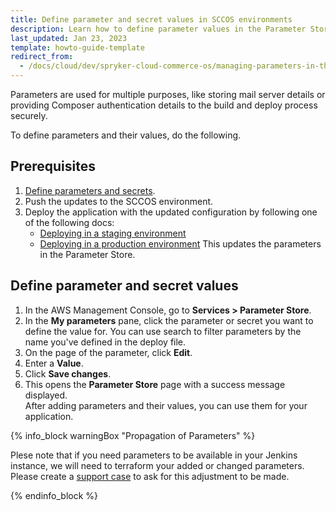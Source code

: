 ```yaml
---
title: Define parameter and secret values in SCCOS environments
description: Learn how to define parameter values in the Parameter Store.
last_updated: Jan 23, 2023
template: howto-guide-template
redirect_from:
  - /docs/cloud/dev/spryker-cloud-commerce-os/managing-parameters-in-the-parameter-store.html
---
```


Parameters are used for multiple purposes, like storing mail server details or providing Composer authentication details to the build and deploy process securely.

To define parameters and their values, do the following.

## Prerequisites

1. [Define parameters and secrets](/docs/scos/dev/the-docker-sdk/{{site.version}}/define-parameters-and-secrets.html).
2. Push the updates to the SCCOS environment.
3. Deploy the application with the updated configuration by following one of the following docs:
    * [Deploying in a staging environment](/docs/cloud/dev/spryker-cloud-commerce-os/deploying-in-a-staging-environment.html)
    * [Deploying in a production environment](/docs/cloud/dev/spryker-cloud-commerce-os/deploying-in-a-production-environment.html)
        This updates the parameters in the Parameter Store.

## Define parameter and secret values         

1. In the AWS Management Console, go to **Services > Parameter Store**.
2. In the **My parameters** pane, click the parameter or secret you want to define the value for.
    You can use search to filter parameters by the name you've defined in the deploy file.
3. On the page of the parameter, click **Edit**.
4. Enter a **Value**.
5. Click **Save changes**.
6. This opens the **Parameter Store** page with a success message displayed.    
    After adding parameters and their values, you can use them for your application.

{% info_block warningBox "Propagation of Parameters" %}

Plese note that if you need parameters to be available in your Jenkins instance, we will need to terraform your added or changed parameters. Please create a [support case](https://docs.spryker.com/docs/scos/user/intro-to-spryker/support/how-to-use-the-support-portal.html#plattform-change-requests) to ask for this adjustment to be made.

{% endinfo_block %}
